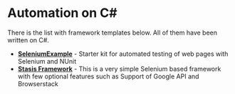 # Automation on C#

There is the list with framework templates below. All of them have been written on C#. 

- [**SeleniumExample**](https://github.com/alexandervantrijffel/SeleniumExample) - Starter kit for automated testing of web pages with Selenium and NUnit 
- [**Stasis Framework**](https://github.com/Betancore/StasisFramework) - This is a very simple Selenium based framework with few optional features such as Support of Google API and Browserstack 
